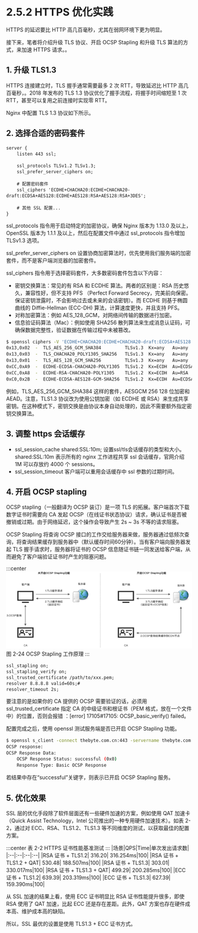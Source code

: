 # 2.5.2 HTTPS 优化实践

HTTPS 的延迟要比 HTTP 高几百毫秒，尤其在弱网环境下更为明显。

接下来，笔者将介绍升级 TLS 协议、开启 OCSP Stapling 和升级 TLS 算法的方式，来加速 HTTPS 请求。。

## 1. 升级 TLS1.3 

HTTPS 连接建立时，TLS 握手通常需要最多 2 次 RTT，导致延迟比 HTTP 高几百毫秒，。2018 年发布的 TLS 1.3 协议优化了握手流程，将握手时间缩短至 1 次 RTT，甚至可以复用之前连接时实现零 RTT。


Nginx 中配置 TLS 1.3 协议如下所示。

## 2. 选择合适的密码套件

```nginx
server {
    listen 443 ssl;

    ssl_protocols TLSv1.2 TLSv1.3;
    ssl_prefer_server_ciphers on;

    # 配置密码套件
    ssl_ciphers 'ECDHE+CHACHA20:ECDHE+CHACHA20-draft:ECDSA+AES128:ECDHE+AES128:RSA+AES128:RSA+3DES';

    # 其他 SSL 配置...
}
```

ssl_protocols 指令用于启动特定的加密协议，确保 Nginx 版本为 1.13.0 及以上，OpenSSL 版本为 1.1.1 及以上，然后在配置文件中通过 ssl_protocols 指令增加 TLSv1.3 选项。

ssl_prefer_server_ciphers on 设置协商加密算法时，优先使用我们服务端的加密套件，而不是客户端浏览器的加密套件。

ssl_ciphers 指令用于选择密码套件，大多数密码套件包含以下内容：
- 密钥交换算法：常见的有 RSA 和 ECDHE 算法。两者的区别是：RSA 历史悠久，兼容性好，但不支持 PFS （Perfect Forward Secrecy，完美前向保密。保证密钥泄露时，不会影响过去或未来的会话密钥）。而 ECDHE 则基于椭圆曲线的 Diffie-Hellman (ECC-DH) 算法，计算速度更快，并且支持 PFS。
- 对称加密算法：例如 AES_128_GCM，对网络间传输的数据进行加密。
- 信息验证码算法（Mac）：例如使用 SHA256 散列算法来生成消息认证码，可确保数据完整性，验证数据在传输过程中未被篡改。

```bash
$ openssl ciphers -V 'ECDHE+CHACHA20:ECDHE+CHACHA20-draft:ECDSA+AES128:ECDHE+AES128:RSA+AES128:RSA+3DES' | column -t
0x13,0x02  -  TLS_AES_256_GCM_SHA384         TLSv1.3  Kx=any   Au=any    Enc=AESGCM(256)             Mac=AEAD
0x13,0x03  -  TLS_CHACHA20_POLY1305_SHA256   TLSv1.3  Kx=any   Au=any    Enc=CHACHA20/POLY1305(256)  Mac=AEAD
0x13,0x01  -  TLS_AES_128_GCM_SHA256         TLSv1.3  Kx=any   Au=any    Enc=AESGCM(128)             Mac=AEAD
0xCC,0xA9  -  ECDHE-ECDSA-CHACHA20-POLY1305  TLSv1.2  Kx=ECDH  Au=ECDSA  Enc=CHACHA20/POLY1305(256)  Mac=AEAD
0xCC,0xA8  -  ECDHE-RSA-CHACHA20-POLY1305    TLSv1.2  Kx=ECDH  Au=RSA    Enc=CHACHA20/POLY1305(256)  Mac=AEAD
0xC0,0x2B  -  ECDHE-ECDSA-AES128-GCM-SHA256  TLSv1.2  Kx=ECDH  Au=ECDSA  Enc=AESGCM(128)             Mac=AEAD
```
例如，TLS_AES_256_GCM_SHA384 这样的套件，AESGCM 256 128 位加密和AEAD。注意，TLS1.3 协议改为使用公钥加密（如 ECDHE 或 RSA）来生成共享密钥。在这种模式下，密钥交换是由协议本身自动处理的，因此不需要额外指定密钥交换算法。


## 3. 调整 https 会话缓存

- ssl_session_cache shared:SSL:10m; 设置ssl/tls会话缓存的类型和大小。shared:SSL:10m 表示所有的 nginx 工作进程共享 ssl 会话缓存，官网介绍 1M 可以存放约 4000 个 sessions。
- ssl_session_timeout 客户端可以重用会话缓存中 ssl 参数的过期时间。

## 4. 开启 OCSP stapling

OCSP stapling（一般翻译为 OCSP 装订）是一项 TLS 的拓展。客户端首次下载数字证书时需要向 CA 发起 OCSP（在线证书状态协议）请求，确认证书是否被撤销或过期。由于网络延迟，这个操作会导致产生 2s ~ 3s 不等的请求阻塞。

OCSP Stapling 将查询 OCSP 接口的工作交给服务器来做，服务器通过低频次查询，将查询结果缓存到服务器中（默认缓存时间60分钟）。当有客户端向服务器发起 TLS 握手请求时，服务器将证书的 OCSP 信息随证书链一同发送给客户端，从而避免了客户端验证证书时产生的阻塞问题。

:::center
  ![](../assets/OCSP-Stapling.png)<br/>
 图 2-24 OCSP Stapling 工作原理
:::

```
ssl_stapling on;
ssl_stapling_verify on;
ssl_trusted_certificate /path/to/xxx.pem;
resolver 8.8.8.8 valid=60s;# 
resolver_timeout 2s;
``` 
要注意的是如果你的 CA 提供的 OCSP 需要验证的话，必须用 ssl_trusted_certificate 指定 CA 的中级证书和根证书（PEM 格式，放在一个文件中）的位置，否则会报错 ：[error] 17105#17105: OCSP_basic_verify() failed。

配置完成之后，使用 openssl 测试服务端是否已开启 OCSP Stapling 功能。

```bash 
$ openssl s_client -connect thebyte.com.cn:443 -servername thebyte.com.cn -status -tlsextdebug < /dev/null 2>&1 | grep "OCSP" 
OCSP response:
OCSP Response Data:
    OCSP Response Status: successful (0x0)
    Response Type: Basic OCSP Response
```
若结果中存在“successful”关键字，则表示已开启 OCSP Stapling 服务。

## 5. 优化效果

SSL 层的优化手段除了软件层面还有一些硬件加速的方案，例如使用 QAT 加速卡（Quick Assist Technology，Intel 公司推出的一种专用硬件加速技术）。如表 2-2，通过对 ECC、RSA、TLS1.2、TLS1.3 等不同维度的测试，以获取最佳的配置方案。

:::center
表 2-2 HTTPS 证书性能基准测试
:::
|场景|QPS|Time|单次发出请求数|
|:--|:--|:--|:--|
|RSA 证书 + TLS1.2| 316.20| 316.254ms|100|
|RSA 证书 + TLS1.2 + QAT| 530.48| 188.507ms|100|
|RSA 证书 + TLS1.3| 303.01| 330.017ms|100|
|RSA 证书 + TLS1.3 + QAT| 499.29| 200.285ms|100|
|ECC 证书 + TLS1.2| 639.39| 203.319ms|100|
|ECC 证书 + TLS1.3| 627.39| 159.390ms|100|

从 SSL 加速的结果上看，使用 ECC 证书明显比 RSA 证书性能提升很多，即使 RSA 使用了 QAT 加速，比起 ECC 还是存在差距。此外，QAT 方案也存在硬件成本高、维护成本高的缺陷。

所以，SSL 最优的设置是使用 TLS1.3 + ECC 证书方式。